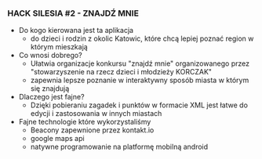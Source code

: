 ### HACK SILESIA #2 - ZNAJDŹ MNIE ###

* Do kogo kierowana jest ta aplikacja
  * do dzieci i rodzin z okolic Katowic, które chcą lepiej poznać region w którym mieszkają
* Co wnosi dobrego?
  * Ułatwia organizacje konkursu "znajdź mnie" organizowanego przez "stowarzyszenie na rzecz dzieci i młodzieży KORCZAK"
  * zapewnia lepsze poznanie w interaktywny sposób miasta w którym się znajdują
* Dlaczego jest fajne?
  * Dzięki pobieraniu zagadek i punktów w formacie XML jest łatwe do edycji i zastosowania w innych miastach
* Fajne technologie które wykorzystaliśmy
  * Beacony zapewnione przez kontakt.io
  * google maps api
  * natywne programowanie na platformę mobilną android

